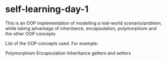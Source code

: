 # self-learning-day-1
This is an OOP implementation of modelling a real-world scenario/problem, while taking advantage of inheritance, encapsulation, polymorphism and the other OOP concepts

List of the OOP concepts used. For example:

Polymorphism
Encapsulation
Inheritance
getters and setters
